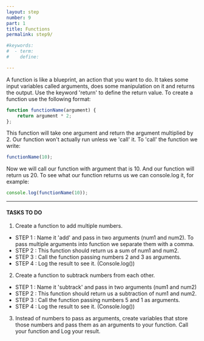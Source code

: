 ```yaml
---
layout: step
number: 9
part: 1
title: Functions
permalink: step9/

#keywords:
#  - term:
#    define: 

---
```


A function is like a blueprint, an action that you want to do.
It takes some input variables called arguments, does some manipulation on
it and returns the output. Use the keyword 'return' to define the return value.
To create a function use the following format:

```javascript
function functionName(argument) {
    return argument * 2;
};
```

This function will take one argument and return the argument multiplied by 2.
Our function won't actually run unless we 'call' it.
To 'call' the function we write:
```javascript
functionName(10);
```

Now we will call our function with argument that is 10. And our function
will return us 20. To see what our function returns us we can console.log
it, for example:
```javascript
console.log(functionName(10));
```

----

#### TASKS TO DO
1. Create a function to add multiple numbers. 
 * STEP 1 : Name it 'add' and pass in two arguments (num1 and num2). To pass multiple arguments into function we separate them with a comma.
 * STEP 2 : This function should return us a sum of num1 and num2.
 * STEP 3 : Call the function passing numbers 2 and 3 as arguments.
 * STEP 4 : Log the result to see it. (Console.log())
2. Create a function to subtrack numbers from each other. 
 * STEP 1 : Name it 'subtrack' and pass in two arguments (num1 and num2)
 * STEP 2 : This function should return us a subtraction of num1 and num2.
 * STEP 3 : Call the function passing numbers 5 and 1 as arguments.
 * STEP 4 : Log the result to see it. (Console.log())
3. Instead of numbers to pass as arguments, create variables that store
those numbers and pass them as an arguments to your function. Call your function and Log your result.
